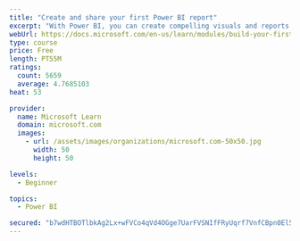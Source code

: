 ```yaml
---
title: "Create and share your first Power BI report"
excerpt: "With Power BI, you can create compelling visuals and reports. In this module, you learn how to use Power BI Desktop to connect to data, build visuals, and create a report that you can share with others in your organization. You then learn how to publish the report to the Power BI service, so that others can see your insights and benefit from your work."
webUrl: https://docs.microsoft.com/en-us/learn/modules/build-your-first-power-bi-report/
type: course
price: Free
length: PT55M
ratings:
  count: 5659
  average: 4.7685103
heat: 53

provider:
  name: Microsoft Learn
  domain: microsoft.com
  images:
    - url: /assets/images/organizations/microsoft.com-50x50.jpg
      width: 50
      height: 50

levels:
  - Beginner

topics:
  - Power BI

secured: "b7wdHTBOTlbkAg2Lx+wFVCo4qVd4OGge7UarFVSNIfFRyUqrf7VnfCBpn0El5QhrS80nbU0ZD7LYObLbqIip9MR3HxoMBFfx8d30AqkDK6oLprps2QB28bdgk8JMR2Isefwkz0z220PHOIGTCsvs35WJQakHlQPn6yoW1jUXpj+aFKlQzweUkQHYBXdVkVM8M/V/GSN+TPye1JbyBVExonToquW/Ow7et7lUZFVYBkZn2IU4+N8CMdE4gd3kdKH5WLMM9Mm7YunM5joDEhoayMJl5jD1QMdQ4bdLYVzkPrJevQKArsr2oD6iDwJ6rF8pTgMHn+eVg2iu/JL/p1v0h6ZBKoNL5yJNpaIwbJoVUROoQ0j2+/4P7agt909Q9jJVw9ML6Am55Kcvu+wpyQEsr395cuObLOlgSOUXBO8Rcss=;6Wuriqc5zaJps3FrsDzGyA=="
---
```


